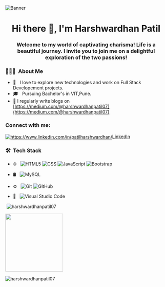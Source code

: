 
![Banner](https://camo.githubusercontent.com/c16cd6216e49fac1a014812082ce44f80be914895f28e489392b5ee2365cbab4/68747470733a2f2f747566757475726f2e636c2f77702d636f6e74656e742f75706c6f6164732f323032302f30322f426c6f672d506f73742d477261706869632d486f772d746f2d64657369676e2d7468652d706572666563742d4d4d535f6769662e676966)


<h1 align="center">Hi there 👋, I'm Harshwardhan Patil</h1>
<h3 align="center">Welcome to my world of captivating charisma! Life is a beautiful journey. I invite you to join me on a delightful exploration of the two passions!</h3>



<h3> 👨🏻‍💻 &nbsp;About Me </h3>

- 🤔 &nbsp; I love to explore new technologies and work on Full Stack Developement projects.
- 🎓 &nbsp; Pursuing Bachelor's in VIT,Pune.
- 📝 I regularly write blogs on [https://medium.com/@harshwardhanpatil07](https://medium.com/@harshwardhanpatil07)

<h3 align="left">Connect with me:</h3>
<p align="left">
<a href="https://linkedin.com/in/https://www.linkedin.com/in/patilharshwardhan/" target="_blank"><img align="center" src="https://github.com/HarshwardhanPatil07/HarshwardhanPatil07/assets/126240589/b665771e-84fd-4a35-8448-0543124c5893" alt="https://www.linkedin.com/in/patilharshwardhan/"/>LinkedIn</a>
</p>


<h3> 🛠 &nbsp;Tech Stack</h3>

- 🌐 &nbsp;
  ![HTML5](https://img.shields.io/badge/-HTML5-333333?style=flat&logo=HTML5)
  ![CSS](https://img.shields.io/badge/-CSS-333333?style=flat&logo=CSS3&logoColor=1572B6)
  ![JavaScript](https://img.shields.io/badge/-JavaScript-333333?style=flat&logo=javascript) 
   ![Bootstrap](https://img.shields.io/badge/-Bootstrap-333333?style=flat&logo=bootstrap&logoColor=563D7C)
 
 
- 🛢 &nbsp;
  ![MySQL](https://img.shields.io/badge/-MySQL-333333?style=flat&logo=mysql)
- ⚙️ &nbsp;
  ![Git](https://img.shields.io/badge/-Git-333333?style=flat&logo=git)
  ![GitHub](https://img.shields.io/badge/-GitHub-333333?style=flat&logo=github)
- 🔧 &nbsp;
  ![Visual Studio Code](https://img.shields.io/badge/-Visual%20Studio%20Code-333333?style=flat&logo=visual-studio-code&logoColor=007ACC)



<p>&nbsp;<img align="center" src="https://github-readme-stats.vercel.app/api?username=harshwardhanpatil07&show_icons=true&locale=en" alt="harshwardhanpatil07" /></p>



<a>
  
  <img height="180em" src="https://github-readme-stats.vercel.app/api/top-langs/?username=harshwardhanpatil07&theme=buefy&layout=compact" />
</a>

<p><img align="center" src="https://github-readme-streak-stats.herokuapp.com/?user=harshwardhanpatil07&" alt="harshwardhanpatil07" /></p>

<!--
**HarshwardhanPatil07/HarshwardhanPatil07** is a ✨ _special_ ✨ repository because its `README.md` (this file) appears on your GitHub profile.

Here are some ideas to get you started:

- 🔭 I’m currently working on ...
- 🌱 I’m currently learning ...
- 👯 I’m looking to collaborate on ...
- 🤔 I’m looking for help with ...
- 💬 Ask me about ...
- 📫 How to reach me: ...
- 😄 Pronouns: ...
- ⚡ Fun fact: ...
-->
